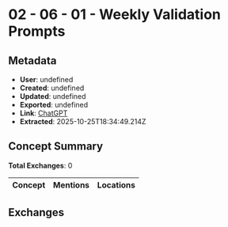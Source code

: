 # **02 - 06 - 01 - Weekly Validation Prompts**

## Metadata

- **User**: undefined
- **Created**: undefined
- **Updated**: undefined
- **Exported**: undefined
- **Link**: [ChatGPT](undefined)
- **Extracted**: 2025-10-25T18:34:49.214Z

## Concept Summary

**Total Exchanges**: 0

| Concept | Mentions | Locations |
|---------|----------|----------|

## Exchanges

